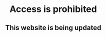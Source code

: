 

<html>
<center> 
<h1 style="-webkit-touch-callout: none;     -webkit-user-select: none;  -moz-user-select: none;  -ms-user-select: none;user-select: none; ">Access is prohibited</h1>
<h2>This website is being updated</h2>

</center>


</html>
